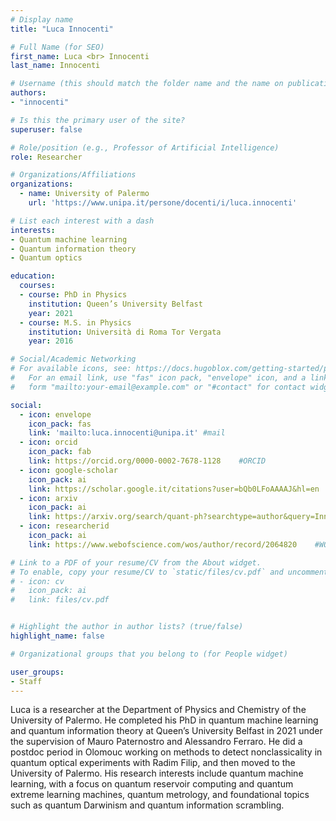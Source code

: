 ```yaml
---
# Display name
title: "Luca Innocenti"

# Full Name (for SEO)
first_name: Luca <br> Innocenti
last_name: Innocenti

# Username (this should match the folder name and the name on publications)
authors:
- "innocenti"

# Is this the primary user of the site?
superuser: false

# Role/position (e.g., Professor of Artificial Intelligence)
role: Researcher

# Organizations/Affiliations
organizations:
  - name: University of Palermo
    url: 'https://www.unipa.it/persone/docenti/i/luca.innocenti'

# List each interest with a dash
interests:
- Quantum machine learning
- Quantum information theory
- Quantum optics

education:
  courses:
  - course: PhD in Physics
    institution: Queen’s University Belfast
    year: 2021
  - course: M.S. in Physics
    institution: Università di Roma Tor Vergata
    year: 2016

# Social/Academic Networking
# For available icons, see: https://docs.hugoblox.com/getting-started/page-builder/#icons
#   For an email link, use "fas" icon pack, "envelope" icon, and a link in the
#   form "mailto:your-email@example.com" or "#contact" for contact widget.

social:
  - icon: envelope
    icon_pack: fas
    link: 'mailto:luca.innocenti@unipa.it' #mail
  - icon: orcid
    icon_pack: fab
    link: https://orcid.org/0000-0002-7678-1128    #ORCID
  - icon: google-scholar 
    icon_pack: ai
    link: https://scholar.google.it/citations?user=bQb0LFoAAAAJ&hl=en   #SCHOLAR
  - icon: arxiv
    icon_pack: ai
    link: https://arxiv.org/search/quant-ph?searchtype=author&query=Innocenti,+L
  - icon: researcherid
    icon_pack: ai
    link: https://www.webofscience.com/wos/author/record/2064820    #WOS

# Link to a PDF of your resume/CV from the About widget.
# To enable, copy your resume/CV to `static/files/cv.pdf` and uncomment the lines below.
# - icon: cv
#   icon_pack: ai
#   link: files/cv.pdf


# Highlight the author in author lists? (true/false)
highlight_name: false

# Organizational groups that you belong to (for People widget)

user_groups:
- Staff
---
```

Luca is a researcher at the Department of Physics and Chemistry of the University of Palermo. He completed his PhD in quantum machine learning and quantum information theory at Queen’s University Belfast in 2021 under the supervision of Mauro Paternostro and Alessandro Ferraro. He did a postdoc period in Olomouc working on methods to detect nonclassicality in quantum optical experiments with Radim Filip, and then moved to the University of Palermo. His research interests include quantum machine learning, with a focus on quantum reservoir computing and quantum extreme learning machines, quantum metrology, and foundational topics such as quantum Darwinism and quantum information scrambling.
